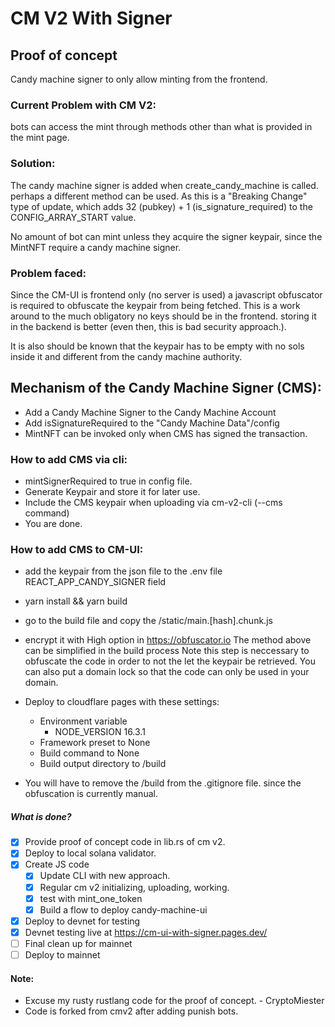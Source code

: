 # CM V2 With Signer

## Proof of concept
Candy machine signer to only allow minting from the frontend. 

### Current Problem with CM V2:
bots can access the mint through methods other than what is provided in the mint page. 

### Solution:
The candy machine signer is added when create_candy_machine is called. perhaps a different method can be used. As this is a "Breaking Change" type of update, which adds 32 (pubkey) + 1 (is_signature_required) to the CONFIG_ARRAY_START value.

No amount of bot can mint unless they acquire the signer keypair, since the MintNFT require a candy machine signer. 

### Problem faced: 
Since the CM-UI is frontend only (no server is used) a javascript obfuscator is required to obfuscate the keypair from being fetched. This is a work around to the much obligatory no keys should be in the frontend. storing it in the backend is better (even then, this is bad security approach.).

It is also should be known that the keypair has to be empty with no sols inside it and different from the candy machine authority.

## Mechanism of the Candy Machine Signer (CMS):
 * Add a Candy Machine Signer to the Candy Machine Account
 * Add isSignatureRequired to the "Candy Machine Data"/config
 * MintNFT can be invoked only when CMS has signed the transaction.

### How to add CMS via cli:
 * mintSignerRequired to true in config file.
 * Generate Keypair and store it for later use.
 * Include the CMS keypair when uploading via cm-v2-cli (--cms command)
 * You are done.

### How to add CMS to CM-UI:
 * add the keypair from the json file to the .env file REACT_APP_CANDY_SIGNER field
 * yarn install && yarn build 
 * go to the build file and copy the /static/main.[hash].chunk.js
 * encrypt it with High option in https://obfuscator.io
The method above can be simplified in the build process
Note this step is neccessary to obfuscate the code in order to not the let the keypair be retrieved. You can also put a domain lock so that the code can only be used in your domain.

 * Deploy to cloudflare pages with these settings: 
    * Environment variable
      * NODE_VERSION 16.3.1
    * Framework preset to None
    * Build command to None
    * Build output directory to /build
 * You will have to remove the /build from the .gitignore file. since the obfuscation is currently manual.


##### What is done?
- [x] Provide proof of concept code in lib.rs of cm v2.
- [x] Deploy to local solana validator.
- [x] Create JS code 
  - [x] Update CLI with new approach.
  - [x] Regular cm v2 initializing, uploading, working. 
  - [x] test with mint_one_token
  - [x] Build a flow to deploy candy-machine-ui
- [x] Deploy to devnet for testing
- [x] Devnet testing live at https://cm-ui-with-signer.pages.dev/
- [ ] Final clean up for mainnet
- [ ] Deploy to mainnet

#### Note:
* Excuse my rusty rustlang code for the proof of concept. - CryptoMiester
* Code is forked from cmv2 after adding punish bots.
